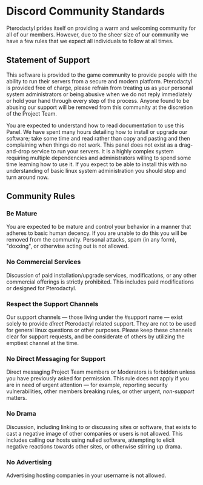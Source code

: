 # Discord Community Standards
Pterodactyl prides itself on providing a warm and welcoming community for all of our members. However, due to the
sheer size of our community we have a few rules that we expect all individuals to follow at all times.

## Statement of Support
This software is provided to the game community to provide people with the ability to run their servers from a secure
and modern platform. Pterodactyl is provided free of charge, please refrain from treating us as your personal system
administrators or being abusive when we do not reply immediately or hold your hand through every step of the process.
Anyone found to be abusing our support will be removed from this community at the discretion of the Project Team.

You are expected to understand how to read documentation to use this Panel. We have spent many hours detailing how to
install or upgrade our software; take some time and read rather than copy and pasting and then complaining when things
do not work. This panel does not exist as a drag-and-drop service to run your servers. It is a highly complex system
requiring multiple dependencies and administrators willing to spend some time learning how to use it. If you expect
to be able to install this with no understanding of basic linux system administration you should stop and turn
around now.

## Community Rules
### Be Mature
You are expected to be mature and control your behavior in a manner that adheres to basic human decency. If you are
unable to do this you will be removed from the community. Personal attacks, spam (in any form), "doxxing", or otherwise
acting out is not allowed.
   
### No Commercial Services
Discussion of paid installation/upgrade services, modifications, or any other commercial offerings is strictly
prohibited. This includes paid modifications or designed for Pterodactyl.

### Respect the Support Channels
Our support channels — those living under the #support name — exist solely to provide _direct_ Pterodactyl related
support. They are not to be used for general linux questions or other purposes. Please keep these channels clear for
support requests, and be considerate of others by utilizing the emptiest channel at the time. 

### No Direct Messaging for Support
Direct messaging Project Team members or Moderators is forbidden unless you have previously asked for permission.
This rule does not apply if you are in need of urgent attention — for example, reporting security vulnerabilities,
other members breaking rules, or other urgent, _non-support_ matters.

### No Drama
Discussion, including linking to or discussing sites or software, that exists to cast a negative image of other
companies or users is not allowed. This includes calling our hosts using nulled software, attempting to elicit negative
reactions towards other sites, or otherwise stirring up drama.

### No Advertising
Advertising hosting companies in your username is not allowed.
